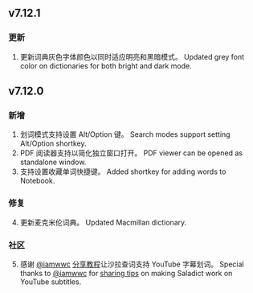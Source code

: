 ## v7.12.1

### 更新

1. 更新词典灰色字体颜色以同时适应明亮和黑暗模式。
   Updated grey font color on dictionaries for both bright and dark mode.

## v7.12.0

### 新增

1. 划词模式支持设置 Alt/Option 键。
   Search modes support setting Alt/Option shortkey.
2. PDF 阅读器支持以简化独立窗口打开。
   PDF viewer can be opened as standalone window.
3. 支持设置收藏单词快捷键。
   Added shortkey for adding words to Notebook.

### 修复

4. 更新麦克米伦词典。
   Updated Macmillan dictionary.
   
### 社区

5. 感谢 [@iamwwc](https://github.com/iamwwc) [分享教程](https://github.com/crimx/ext-saladict/issues/802)让沙拉查词支持 YouTube 字幕划词。
   Special thanks to [@iamwwc](https://github.com/iamwwc) for [sharing tips](https://github.com/crimx/ext-saladict/issues/802) on making Saladict work on YouTube subtitles.
